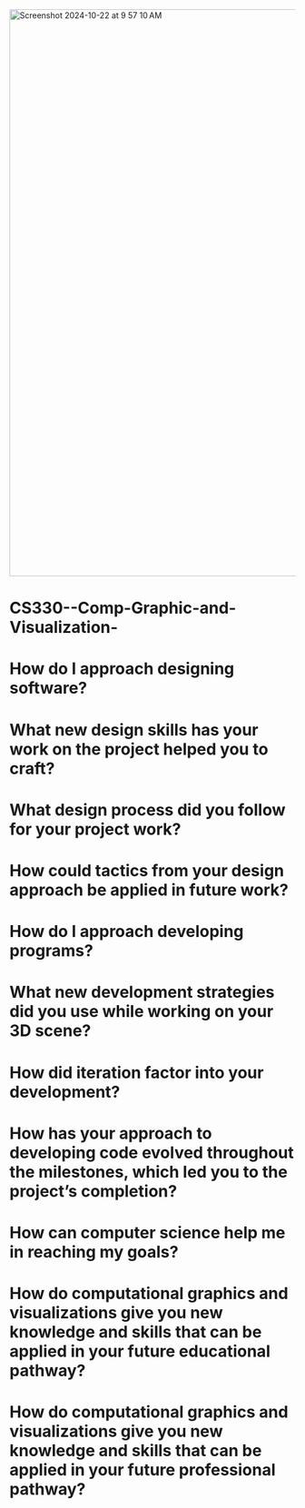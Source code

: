 <img width="999" alt="Screenshot 2024-10-22 at 9 57 10 AM" src="https://github.com/user-attachments/assets/8a16d23c-3431-412a-9cf1-0d53d49e33c0">


# CS330--Comp-Graphic-and-Visualization-
# How do I approach designing software?
# What new design skills has your work on the project helped you to craft?
# What design process did you follow for your project work?
# How could tactics from your design approach be applied in future work?
# How do I approach developing programs?
# What new development strategies did you use while working on your 3D scene?
# How did iteration factor into your development?
# How has your approach to developing code evolved throughout the milestones, which led you to the project’s completion?
# How can computer science help me in reaching my goals?
# How do computational graphics and visualizations give you new knowledge and skills that can be applied in your future educational pathway?
# How do computational graphics and visualizations give you new knowledge and skills that can be applied in your future professional pathway?

